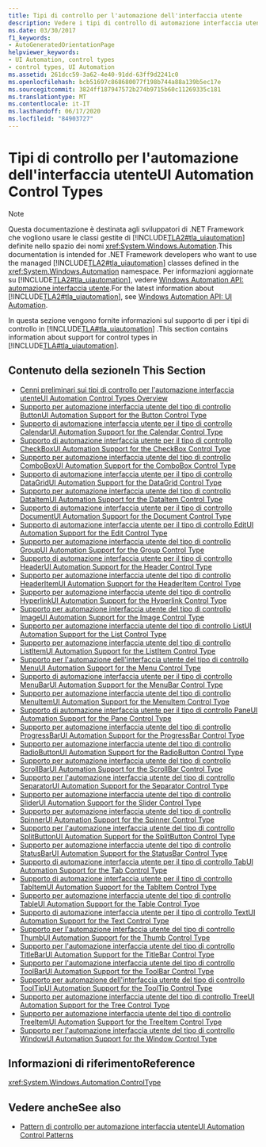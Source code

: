 ```yaml
---
title: Tipi di controllo per l'automazione dell'interfaccia utente
description: Vedere i tipi di controllo di automazione interfaccia utente disponibili se si vogliono usare le classi gestite nello spazio dei nomi System. Windows. Automation dell'API .NET.
ms.date: 03/30/2017
f1_keywords:
- AutoGeneratedOrientationPage
helpviewer_keywords:
- UI Automation, control types
- control types, UI Automation
ms.assetid: 261dcc59-3a62-4e40-91dd-63ff9d2241c0
ms.openlocfilehash: bcb51697c868680077f198b744a88a139b5ec17e
ms.sourcegitcommit: 3824ff187947572b274b9715b60c11269335c181
ms.translationtype: MT
ms.contentlocale: it-IT
ms.lasthandoff: 06/17/2020
ms.locfileid: "84903727"
---
```

# <a name="ui-automation-control-types"></a><span data-ttu-id="a1409-103">Tipi di controllo per l'automazione dell'interfaccia utente</span><span class="sxs-lookup"><span data-stu-id="a1409-103">UI Automation Control Types</span></span>

> [!NOTE]
> <span data-ttu-id="a1409-104">Questa documentazione è destinata agli sviluppatori di .NET Framework che vogliono usare le classi gestite di [!INCLUDE[TLA2#tla_uiautomation](../../../includes/tla2sharptla-uiautomation-md.md)] definite nello spazio dei nomi <xref:System.Windows.Automation>.</span><span class="sxs-lookup"><span data-stu-id="a1409-104">This documentation is intended for .NET Framework developers who want to use the managed [!INCLUDE[TLA2#tla_uiautomation](../../../includes/tla2sharptla-uiautomation-md.md)] classes defined in the <xref:System.Windows.Automation> namespace.</span></span> <span data-ttu-id="a1409-105">Per informazioni aggiornate su [!INCLUDE[TLA2#tla_uiautomation](../../../includes/tla2sharptla-uiautomation-md.md)], vedere [Windows Automation API: automazione interfaccia utente](/windows/win32/winauto/entry-uiauto-win32).</span><span class="sxs-lookup"><span data-stu-id="a1409-105">For the latest information about [!INCLUDE[TLA2#tla_uiautomation](../../../includes/tla2sharptla-uiautomation-md.md)], see [Windows Automation API: UI Automation](/windows/win32/winauto/entry-uiauto-win32).</span></span>

<span data-ttu-id="a1409-106">In questa sezione vengono fornite informazioni sul supporto di per i tipi di controllo in [!INCLUDE[TLA#tla_uiautomation](../../../includes/tlasharptla-uiautomation-md.md)] .</span><span class="sxs-lookup"><span data-stu-id="a1409-106">This section contains information about support for control types in [!INCLUDE[TLA#tla_uiautomation](../../../includes/tlasharptla-uiautomation-md.md)].</span></span>

## <a name="in-this-section"></a><span data-ttu-id="a1409-107">Contenuto della sezione</span><span class="sxs-lookup"><span data-stu-id="a1409-107">In This Section</span></span>

- [<span data-ttu-id="a1409-108">Cenni preliminari sui tipi di controllo per l'automazione interfaccia utente</span><span class="sxs-lookup"><span data-stu-id="a1409-108">UI Automation Control Types Overview</span></span>](ui-automation-control-types-overview.md)
- [<span data-ttu-id="a1409-109">Supporto per automazione interfaccia utente del tipo di controllo Button</span><span class="sxs-lookup"><span data-stu-id="a1409-109">UI Automation Support for the Button Control Type</span></span>](ui-automation-support-for-the-button-control-type.md)
- [<span data-ttu-id="a1409-110">Supporto di automazione interfaccia utente per il tipo di controllo Calendar</span><span class="sxs-lookup"><span data-stu-id="a1409-110">UI Automation Support for the Calendar Control Type</span></span>](ui-automation-support-for-the-calendar-control-type.md)
- [<span data-ttu-id="a1409-111">Supporto di automazione interfaccia utente per il tipo di controllo CheckBox</span><span class="sxs-lookup"><span data-stu-id="a1409-111">UI Automation Support for the CheckBox Control Type</span></span>](ui-automation-support-for-the-checkbox-control-type.md)
- [<span data-ttu-id="a1409-112">Supporto per automazione interfaccia utente del tipo di controllo ComboBox</span><span class="sxs-lookup"><span data-stu-id="a1409-112">UI Automation Support for the ComboBox Control Type</span></span>](ui-automation-support-for-the-combobox-control-type.md)
- [<span data-ttu-id="a1409-113">Supporto di automazione interfaccia utente per il tipo di controllo DataGrid</span><span class="sxs-lookup"><span data-stu-id="a1409-113">UI Automation Support for the DataGrid Control Type</span></span>](ui-automation-support-for-the-datagrid-control-type.md)
- [<span data-ttu-id="a1409-114">Supporto per automazione interfaccia utente del tipo di controllo DataItem</span><span class="sxs-lookup"><span data-stu-id="a1409-114">UI Automation Support for the DataItem Control Type</span></span>](ui-automation-support-for-the-dataitem-control-type.md)
- [<span data-ttu-id="a1409-115">Supporto di automazione interfaccia utente per il tipo di controllo Document</span><span class="sxs-lookup"><span data-stu-id="a1409-115">UI Automation Support for the Document Control Type</span></span>](ui-automation-support-for-the-document-control-type.md)
- [<span data-ttu-id="a1409-116">Supporto di automazione interfaccia utente per il tipo di controllo Edit</span><span class="sxs-lookup"><span data-stu-id="a1409-116">UI Automation Support for the Edit Control Type</span></span>](ui-automation-support-for-the-edit-control-type.md)
- [<span data-ttu-id="a1409-117">Supporto per automazione interfaccia utente del tipo di controllo Group</span><span class="sxs-lookup"><span data-stu-id="a1409-117">UI Automation Support for the Group Control Type</span></span>](ui-automation-support-for-the-group-control-type.md)
- [<span data-ttu-id="a1409-118">Supporto di automazione interfaccia utente per il tipo di controllo Header</span><span class="sxs-lookup"><span data-stu-id="a1409-118">UI Automation Support for the Header Control Type</span></span>](ui-automation-support-for-the-header-control-type.md)
- [<span data-ttu-id="a1409-119">Supporto per automazione interfaccia utente del tipo di controllo HeaderItem</span><span class="sxs-lookup"><span data-stu-id="a1409-119">UI Automation Support for the HeaderItem Control Type</span></span>](ui-automation-support-for-the-headeritem-control-type.md)
- [<span data-ttu-id="a1409-120">Supporto per automazione interfaccia utente del tipo di controllo Hyperlink</span><span class="sxs-lookup"><span data-stu-id="a1409-120">UI Automation Support for the Hyperlink Control Type</span></span>](ui-automation-support-for-the-hyperlink-control-type.md)
- [<span data-ttu-id="a1409-121">Supporto per automazione interfaccia utente del tipo di controllo Image</span><span class="sxs-lookup"><span data-stu-id="a1409-121">UI Automation Support for the Image Control Type</span></span>](ui-automation-support-for-the-image-control-type.md)
- [<span data-ttu-id="a1409-122">Supporto per automazione interfaccia utente del tipo di controllo List</span><span class="sxs-lookup"><span data-stu-id="a1409-122">UI Automation Support for the List Control Type</span></span>](ui-automation-support-for-the-list-control-type.md)
- [<span data-ttu-id="a1409-123">Supporto per automazione interfaccia utente del tipo di controllo ListItem</span><span class="sxs-lookup"><span data-stu-id="a1409-123">UI Automation Support for the ListItem Control Type</span></span>](ui-automation-support-for-the-listitem-control-type.md)
- [<span data-ttu-id="a1409-124">Supporto per l'automazione dell'interfaccia utente del tipo di controllo Menu</span><span class="sxs-lookup"><span data-stu-id="a1409-124">UI Automation Support for the Menu Control Type</span></span>](ui-automation-support-for-the-menu-control-type.md)
- [<span data-ttu-id="a1409-125">Supporto di automazione interfaccia utente per il tipo di controllo MenuBar</span><span class="sxs-lookup"><span data-stu-id="a1409-125">UI Automation Support for the MenuBar Control Type</span></span>](ui-automation-support-for-the-menubar-control-type.md)
- [<span data-ttu-id="a1409-126">Supporto per automazione interfaccia utente del tipo di controllo MenuItem</span><span class="sxs-lookup"><span data-stu-id="a1409-126">UI Automation Support for the MenuItem Control Type</span></span>](ui-automation-support-for-the-menuitem-control-type.md)
- [<span data-ttu-id="a1409-127">Supporto di automazione interfaccia utente per il tipo di controllo Pane</span><span class="sxs-lookup"><span data-stu-id="a1409-127">UI Automation Support for the Pane Control Type</span></span>](ui-automation-support-for-the-pane-control-type.md)
- [<span data-ttu-id="a1409-128">Supporto per automazione interfaccia utente del tipo di controllo ProgressBar</span><span class="sxs-lookup"><span data-stu-id="a1409-128">UI Automation Support for the ProgressBar Control Type</span></span>](ui-automation-support-for-the-progressbar-control-type.md)
- [<span data-ttu-id="a1409-129">Supporto per automazione interfaccia utente del tipo di controllo RadioButton</span><span class="sxs-lookup"><span data-stu-id="a1409-129">UI Automation Support for the RadioButton Control Type</span></span>](ui-automation-support-for-the-radiobutton-control-type.md)
- [<span data-ttu-id="a1409-130">Supporto per automazione interfaccia utente del tipo di controllo ScrollBar</span><span class="sxs-lookup"><span data-stu-id="a1409-130">UI Automation Support for the ScrollBar Control Type</span></span>](ui-automation-support-for-the-scrollbar-control-type.md)
- [<span data-ttu-id="a1409-131">Supporto per l'automazione interfaccia utente del tipo di controllo Separator</span><span class="sxs-lookup"><span data-stu-id="a1409-131">UI Automation Support for the Separator Control Type</span></span>](ui-automation-support-for-the-separator-control-type.md)
- [<span data-ttu-id="a1409-132">Supporto per automazione interfaccia utente del tipo di controllo Slider</span><span class="sxs-lookup"><span data-stu-id="a1409-132">UI Automation Support for the Slider Control Type</span></span>](ui-automation-support-for-the-slider-control-type.md)
- [<span data-ttu-id="a1409-133">Supporto per automazione interfaccia utente del tipo di controllo Spinner</span><span class="sxs-lookup"><span data-stu-id="a1409-133">UI Automation Support for the Spinner Control Type</span></span>](ui-automation-support-for-the-spinner-control-type.md)
- [<span data-ttu-id="a1409-134">Supporto per l'automazione interfaccia utente del tipo di controllo SplitButton</span><span class="sxs-lookup"><span data-stu-id="a1409-134">UI Automation Support for the SplitButton Control Type</span></span>](ui-automation-support-for-the-splitbutton-control-type.md)
- [<span data-ttu-id="a1409-135">Supporto per automazione interfaccia utente del tipo di controllo StatusBar</span><span class="sxs-lookup"><span data-stu-id="a1409-135">UI Automation Support for the StatusBar Control Type</span></span>](ui-automation-support-for-the-statusbar-control-type.md)
- [<span data-ttu-id="a1409-136">Supporto di automazione interfaccia utente per il tipo di controllo Tab</span><span class="sxs-lookup"><span data-stu-id="a1409-136">UI Automation Support for the Tab Control Type</span></span>](ui-automation-support-for-the-tab-control-type.md)
- [<span data-ttu-id="a1409-137">Supporto di automazione interfaccia utente per il tipo di controllo TabItem</span><span class="sxs-lookup"><span data-stu-id="a1409-137">UI Automation Support for the TabItem Control Type</span></span>](ui-automation-support-for-the-tabitem-control-type.md)
- [<span data-ttu-id="a1409-138">Supporto per automazione interfaccia utente del tipo di controllo Table</span><span class="sxs-lookup"><span data-stu-id="a1409-138">UI Automation Support for the Table Control Type</span></span>](ui-automation-support-for-the-table-control-type.md)
- [<span data-ttu-id="a1409-139">Supporto di automazione interfaccia utente per il tipo di controllo Text</span><span class="sxs-lookup"><span data-stu-id="a1409-139">UI Automation Support for the Text Control Type</span></span>](ui-automation-support-for-the-text-control-type.md)
- [<span data-ttu-id="a1409-140">Supporto per l'automazione interfaccia utente del tipo di controllo Thumb</span><span class="sxs-lookup"><span data-stu-id="a1409-140">UI Automation Support for the Thumb Control Type</span></span>](ui-automation-support-for-the-thumb-control-type.md)
- [<span data-ttu-id="a1409-141">Supporto per l'automazione interfaccia utente del tipo di controllo TitleBar</span><span class="sxs-lookup"><span data-stu-id="a1409-141">UI Automation Support for the TitleBar Control Type</span></span>](ui-automation-support-for-the-titlebar-control-type.md)
- [<span data-ttu-id="a1409-142">Supporto per l'automazione interfaccia utente del tipo di controllo ToolBar</span><span class="sxs-lookup"><span data-stu-id="a1409-142">UI Automation Support for the ToolBar Control Type</span></span>](ui-automation-support-for-the-toolbar-control-type.md)
- [<span data-ttu-id="a1409-143">Supporto per automazione dell'interfaccia utente del tipo di controllo ToolTip</span><span class="sxs-lookup"><span data-stu-id="a1409-143">UI Automation Support for the ToolTip Control Type</span></span>](ui-automation-support-for-the-tooltip-control-type.md)
- [<span data-ttu-id="a1409-144">Supporto per automazione interfaccia utente del tipo di controllo Tree</span><span class="sxs-lookup"><span data-stu-id="a1409-144">UI Automation Support for the Tree Control Type</span></span>](ui-automation-support-for-the-tree-control-type.md)
- [<span data-ttu-id="a1409-145">Supporto per automazione interfaccia utente del tipo di controllo TreeItem</span><span class="sxs-lookup"><span data-stu-id="a1409-145">UI Automation Support for the TreeItem Control Type</span></span>](ui-automation-support-for-the-treeitem-control-type.md)
- [<span data-ttu-id="a1409-146">Supporto per l'automazione interfaccia utente del tipo di controllo Window</span><span class="sxs-lookup"><span data-stu-id="a1409-146">UI Automation Support for the Window Control Type</span></span>](ui-automation-support-for-the-window-control-type.md)

## <a name="reference"></a><span data-ttu-id="a1409-147">Informazioni di riferimento</span><span class="sxs-lookup"><span data-stu-id="a1409-147">Reference</span></span>

<xref:System.Windows.Automation.ControlType>

## <a name="see-also"></a><span data-ttu-id="a1409-148">Vedere anche</span><span class="sxs-lookup"><span data-stu-id="a1409-148">See also</span></span>

- [<span data-ttu-id="a1409-149">Pattern di controllo per automazione interfaccia utente</span><span class="sxs-lookup"><span data-stu-id="a1409-149">UI Automation Control Patterns</span></span>](ui-automation-control-patterns.md)
